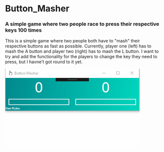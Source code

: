 # Button_Masher
### A simple game where two people race to press their respective keys 100 times

This is a simple game where two people both have to "mash" their respective buttons as fast as possible. Currently, player one (left) has to mash the A button and player two (right) has to mash the L button. I want to try and add the functionality for the players to change the key they need to press, but I havne't got round to it yet.

![alt text](https://github.com/IT-Delinquent/Button_Masher/blob/master/Button_Masher_Gif.gif)
